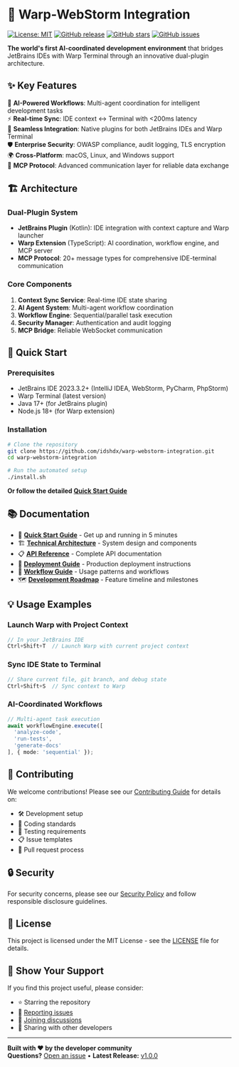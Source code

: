 # 🚀 Warp-WebStorm Integration

[![License: MIT](https://img.shields.io/badge/License-MIT-yellow.svg)](https://opensource.org/licenses/MIT)
[![GitHub release](https://img.shields.io/github/release/idshdx/warp-webstorm-integration.svg)](https://github.com/idshdx/warp-webstorm-integration/releases)
[![GitHub stars](https://img.shields.io/github/stars/idshdx/warp-webstorm-integration.svg)](https://github.com/idshdx/warp-webstorm-integration/stargazers)
[![GitHub issues](https://img.shields.io/github/issues/idshdx/warp-webstorm-integration.svg)](https://github.com/idshdx/warp-webstorm-integration/issues)

**The world's first AI-coordinated development environment** that bridges JetBrains IDEs with Warp Terminal through an innovative dual-plugin architecture.

## ✨ Key Features

🤖 **AI-Powered Workflows**: Multi-agent coordination for intelligent development tasks  
⚡ **Real-time Sync**: IDE context ↔ Terminal with <200ms latency  
🔗 **Seamless Integration**: Native plugins for both JetBrains IDEs and Warp Terminal  
🛡️ **Enterprise Security**: OWASP compliance, audit logging, TLS encryption  
🌍 **Cross-Platform**: macOS, Linux, and Windows support  
📡 **MCP Protocol**: Advanced communication layer for reliable data exchange  

## 🏗️ Architecture

### Dual-Plugin System
- **JetBrains Plugin** (Kotlin): IDE integration with context capture and Warp launcher
- **Warp Extension** (TypeScript): AI coordination, workflow engine, and MCP server
- **MCP Protocol**: 20+ message types for comprehensive IDE-terminal communication

### Core Components
1. **Context Sync Service**: Real-time IDE state sharing
2. **AI Agent System**: Multi-agent workflow coordination
3. **Workflow Engine**: Sequential/parallel task execution
4. **Security Manager**: Authentication and audit logging
5. **MCP Bridge**: Reliable WebSocket communication

## 🚀 Quick Start

### Prerequisites
- JetBrains IDE 2023.3.2+ (IntelliJ IDEA, WebStorm, PyCharm, PhpStorm)
- Warp Terminal (latest version)
- Java 17+ (for JetBrains plugin)
- Node.js 18+ (for Warp extension)

### Installation

```bash
# Clone the repository
git clone https://github.com/idshdx/warp-webstorm-integration.git
cd warp-webstorm-integration

# Run the automated setup
./install.sh
```

**Or follow the detailed [Quick Start Guide](QUICK_START.md)**

## 📚 Documentation

- 📖 **[Quick Start Guide](QUICK_START.md)** - Get up and running in 5 minutes
- 🏗️ **[Technical Architecture](TECHNICAL_ARCHITECTURE.md)** - System design and components
- 📋 **[API Reference](API_REFERENCE.md)** - Complete API documentation
- 🚢 **[Deployment Guide](DEPLOYMENT_GUIDE.md)** - Production deployment instructions
- 🔧 **[Workflow Guide](WORKFLOW_GUIDE.md)** - Usage patterns and workflows
- 🗺️ **[Development Roadmap](DEVELOPMENT_ROADMAP.md)** - Feature timeline and milestones

## 💡 Usage Examples

### Launch Warp with Project Context
```kotlin
// In your JetBrains IDE
Ctrl+Shift+T  // Launch Warp with current project context
```

### Sync IDE State to Terminal
```kotlin
// Share current file, git branch, and debug state
Ctrl+Shift+S  // Sync context to Warp
```

### AI-Coordinated Workflows
```typescript
// Multi-agent task execution
await workflowEngine.execute([
  'analyze-code',
  'run-tests', 
  'generate-docs'
], { mode: 'sequential' });
```

## 🤝 Contributing

We welcome contributions! Please see our [Contributing Guide](CONTRIBUTING.md) for details on:

- 🛠️ Development setup
- 📝 Coding standards
- 🧪 Testing requirements
- 📋 Issue templates
- 🔄 Pull request process

## 🔒 Security

For security concerns, please see our [Security Policy](SECURITY.md) and follow responsible disclosure guidelines.

## 📄 License

This project is licensed under the MIT License - see the [LICENSE](LICENSE) file for details.

## 🌟 Show Your Support

If you find this project useful, please consider:
- ⭐ Starring the repository
- 🐛 [Reporting issues](https://github.com/idshdx/warp-webstorm-integration/issues)
- 💬 [Joining discussions](https://github.com/idshdx/warp-webstorm-integration/discussions)
- 🚀 Sharing with other developers

---

**Built with ❤️ by the developer community**  
**Questions?** [Open an issue](https://github.com/idshdx/warp-webstorm-integration/issues) • **Latest Release:** [v1.0.0](https://github.com/idshdx/warp-webstorm-integration/releases)
